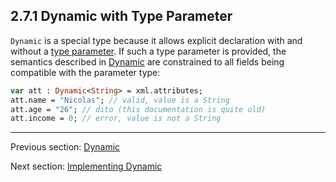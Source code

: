 ## 2.7.1 Dynamic with Type Parameter

`Dynamic` is a special type because it allows explicit declaration with and without a [type parameter](type_parameters.md). If such a type parameter is provided, the semantics described in [Dynamic](dynamic.md) are constrained to all fields being compatible with the parameter type:

```haxe
var att : Dynamic<String> = xml.attributes;
att.name = "Nicolas"; // valid, value is a String
att.age = "26"; // dito (this documentation is quite old)
att.income = 0; // error, value is not a String
```

---

Previous section: [Dynamic](dynamic_type.md)

Next section: [Implementing Dynamic](implementing_dynamic.md)